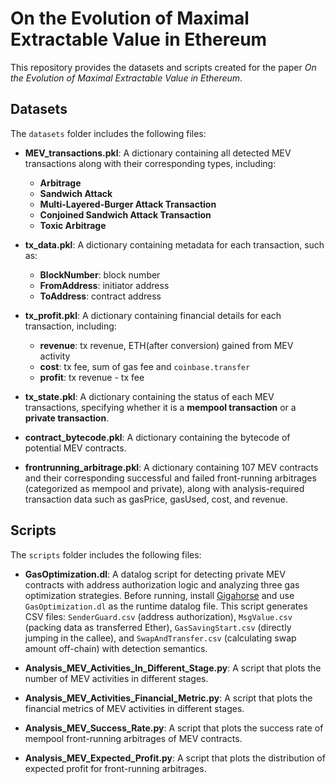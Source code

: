# On the Evolution of Maximal Extractable Value in Ethereum

This repository provides the datasets and scripts created for the paper *On the Evolution of Maximal Extractable Value in Ethereum*.

## Datasets

The `datasets` folder includes the following files:

- **MEV_transactions.pkl**: A dictionary containing all detected MEV transactions along with their corresponding types, including:
  - **Arbitrage**
  - **Sandwich Attack**
  - **Multi-Layered-Burger Attack Transaction**
  - **Conjoined Sandwich Attack Transaction**
  - **Toxic Arbitrage**

- **tx_data.pkl**: A dictionary containing metadata for each transaction, such as:
  - **BlockNumber**: block number
  - **FromAddress**: initiator address
  - **ToAddress**: contract address

- **tx_profit.pkl**: A dictionary containing financial details for each transaction, including:
  - **revenue**: tx revenue, ETH(after conversion) gained from MEV activity
  - **cost**: tx fee, sum of gas fee and `coinbase.transfer`
  - **profit**: tx revenue - tx fee

- **tx_state.pkl**: A dictionary containing the status of each MEV transactions, specifying whether it is a **mempool transaction** or a **private transaction**.

- **contract_bytecode.pkl**: A dictionary containing the bytecode of potential MEV contracts.

- **frontrunning_arbitrage.pkl**: A dictionary containing 107 MEV contracts and their corresponding successful and failed front-running arbitrages (categorized as mempool and private), along with analysis-required transaction data such as gasPrice, gasUsed, cost, and revenue.


## Scripts

The `scripts` folder includes the following files:

- **GasOptimization.dl**: A datalog script for detecting private MEV contracts with address authorization logic and analyzing three gas optimization strategies. Before running, install [Gigahorse](https://github.com/nevillegrech/gigahorse-toolchain) and use `GasOptimization.dl` as the runtime datalog file. This script generates CSV files: `SenderGuard.csv` (address authorization), `MsgValue.csv` (packing data as transferred Ether), `GasSavingStart.csv` (directly jumping in the callee), and `SwapAndTransfer.csv` (calculating swap amount off-chain) with detection semantics.


- **Analysis_MEV_Activities_In_Different_Stage.py**: A script that plots the number of MEV activities in different stages.

- **Analysis_MEV_Activities_Financial_Metric.py**: A script that plots the financial metrics of MEV activities in different stages.

- **Analysis_MEV_Success_Rate.py**: A script that plots the success rate of mempool front-running arbitrages of MEV contracts.

- **Analysis_MEV_Expected_Profit.py**: A script that plots the distribution of expected profit for front-running arbitrages.


